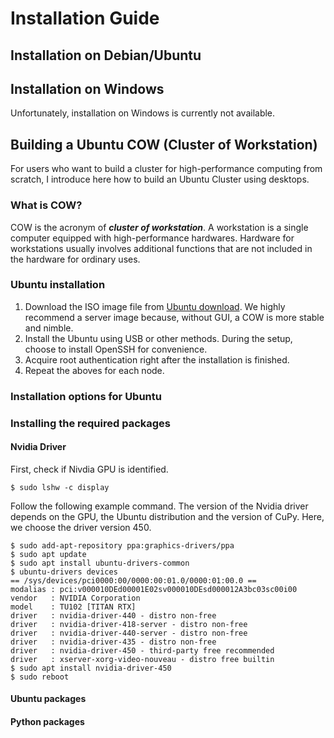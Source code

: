 # Installation Guide

## Installation on Debian/Ubuntu

## Installation on Windows
Unfortunately, installation on Windows is currently not available.

## Building a Ubuntu COW (Cluster of Workstation)
For users who want to build a cluster for high-performance computing from scratch, I introduce here how to build an Ubuntu Cluster using desktops.

### What is COW?
COW is the acronym of **_cluster of workstation_**. A workstation is a single computer equipped with high-performance hardwares.
Hardware for workstations usually involves additional functions that are not included in the hardware for ordinary uses.

### Ubuntu installation
1. Download the ISO image file from [Ubuntu download](https://ubuntu.com/download/server#download). We highly recommend a server image because, without GUI, a COW is more stable and nimble.
1. Install the Ubuntu using USB or other methods. During the setup, choose to install OpenSSH for convenience.
2. Acquire root authentication right after the installation is finished.
3. Repeat the aboves for each node.

### Installation options for Ubuntu

### Installing the required packages

#### Nvidia Driver
First, check if Nivdia GPU is identified.
```
$ sudo lshw -c display
```

Follow the following example command. The version of the Nvidia driver depends on the GPU, the Ubuntu distribution and the version of CuPy. Here, we choose the driver version 450.

```Shell
$ sudo add-apt-repository ppa:graphics-drivers/ppa
$ sudo apt update
$ sudo apt install ubuntu-drivers-common
$ ubuntu-drivers devices
== /sys/devices/pci0000:00/0000:00:01.0/0000:01:00.0 ==
modalias : pci:v000010DEd00001E02sv000010DEsd000012A3bc03sc00i00
vendor   : NVIDIA Corporation
model    : TU102 [TITAN RTX]
driver   : nvidia-driver-440 - distro non-free
driver   : nvidia-driver-418-server - distro non-free
driver   : nvidia-driver-440-server - distro non-free
driver   : nvidia-driver-435 - distro non-free
driver   : nvidia-driver-450 - third-party free recommended
driver   : xserver-xorg-video-nouveau - distro free builtin
$ sudo apt install nvidia-driver-450
$ sudo reboot
```

#### Ubuntu packages

#### Python packages
